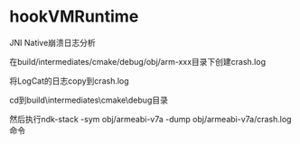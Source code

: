 # hookVMRuntime
JNI Native崩溃日志分析

在build/intermediates/cmake/debug/obj/arm-xxx目录下创建crash.log

将LogCat的日志copy到crash.log

cd到build\intermediates\cmake\debug目录

然后执行ndk-stack -sym obj/armeabi-v7a -dump obj/armeabi-v7a/crash.log命令
